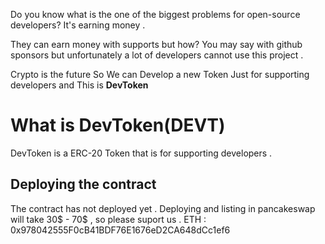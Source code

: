 Do you know what is the one of the biggest problems for open-source developers? It's earning money .

They can earn money with supports but how?
You may say with github sponsors but unfortunately a lot of developers cannot use this project .

Crypto is the future So We can Develop a new Token Just for supporting developers and This is **DevToken**
# What is DevToken(DEVT)
DevToken is a ERC-20 Token that is for supporting developers .
## Deploying the contract 
The contract has not deployed yet . Deploying and listing in pancakeswap will take 30$ - 70$ , so please suport us .
ETH : 0x978042555F0cB41BDF76E1676eD2CA648dCc1ef6
